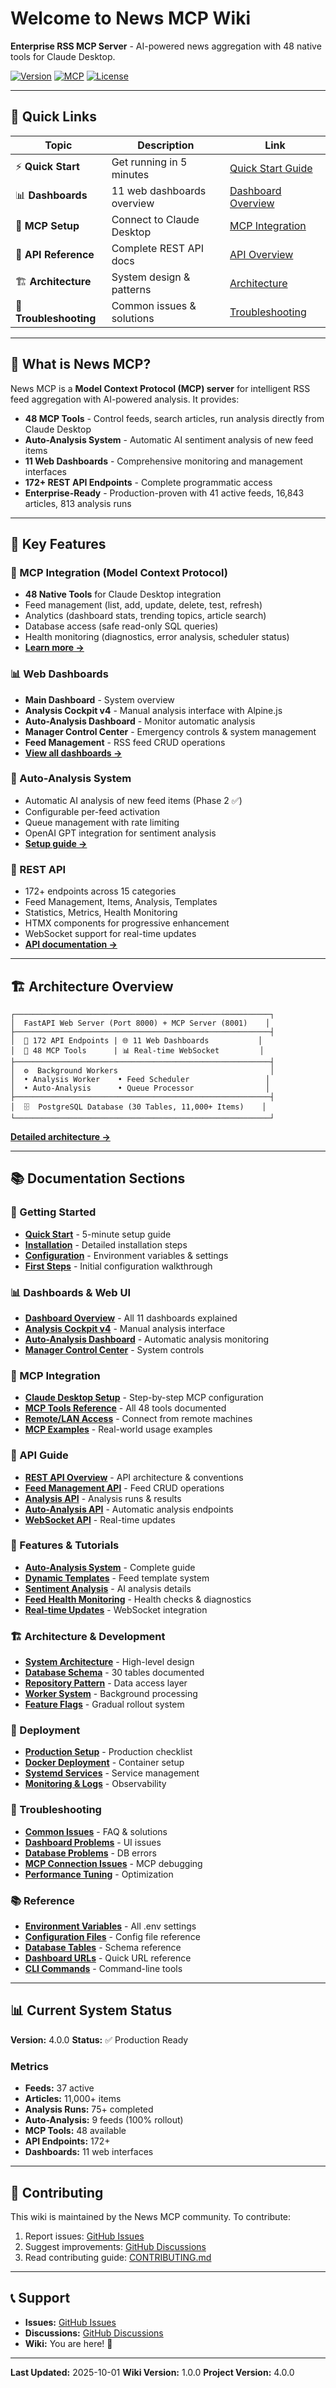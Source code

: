 # Welcome to News MCP Wiki

**Enterprise RSS MCP Server** - AI-powered news aggregation with 48 native tools for Claude Desktop.

[![Version](https://img.shields.io/badge/version-4.1.0-blue.svg)](https://github.com/CytrexSGR/news-mcp/releases)
[![MCP](https://img.shields.io/badge/MCP-48_Tools-orange.svg)](https://modelcontextprotocol.io/)
[![License](https://img.shields.io/badge/License-GPL%203.0-blue.svg)](https://www.gnu.org/licenses/gpl-3.0)

---

## 🚀 Quick Links

| Topic | Description | Link |
|-------|-------------|------|
| ⚡ **Quick Start** | Get running in 5 minutes | [Quick Start Guide](Quick-Start) |
| 📊 **Dashboards** | 11 web dashboards overview | [Dashboard Overview](Dashboard-Overview) |
| 🔌 **MCP Setup** | Connect to Claude Desktop | [MCP Integration](MCP-Integration) |
| 📡 **API Reference** | Complete REST API docs | [API Overview](API-Overview) |
| 🏗️ **Architecture** | System design & patterns | [Architecture](Architecture) |
| 🔧 **Troubleshooting** | Common issues & solutions | [Troubleshooting](Troubleshooting) |

---

## 📖 What is News MCP?

News MCP is a **Model Context Protocol (MCP) server** for intelligent RSS feed aggregation with AI-powered analysis. It provides:

- **48 MCP Tools** - Control feeds, search articles, run analysis directly from Claude Desktop
- **Auto-Analysis System** - Automatic AI sentiment analysis of new feed items
- **11 Web Dashboards** - Comprehensive monitoring and management interfaces
- **172+ REST API Endpoints** - Complete programmatic access
- **Enterprise-Ready** - Production-proven with 41 active feeds, 16,843 articles, 813 analysis runs

---

## 🎯 Key Features

### 🔌 MCP Integration (Model Context Protocol)
- **48 Native Tools** for Claude Desktop integration
- Feed management (list, add, update, delete, test, refresh)
- Analytics (dashboard stats, trending topics, article search)
- Database access (safe read-only SQL queries)
- Health monitoring (diagnostics, error analysis, scheduler status)
- **[Learn more →](MCP-Integration)**

### 📊 Web Dashboards
- **Main Dashboard** - System overview
- **Analysis Cockpit v4** - Manual analysis interface with Alpine.js
- **Auto-Analysis Dashboard** - Monitor automatic analysis
- **Manager Control Center** - Emergency controls & system management
- **Feed Management** - RSS feed CRUD operations
- **[View all dashboards →](Dashboard-Overview)**

### 🤖 Auto-Analysis System
- Automatic AI analysis of new feed items (Phase 2 ✅)
- Configurable per-feed activation
- Queue management with rate limiting
- OpenAI GPT integration for sentiment analysis
- **[Setup guide →](Auto-Analysis-Dashboard)**

### 📡 REST API
- 172+ endpoints across 15 categories
- Feed Management, Items, Analysis, Templates
- Statistics, Metrics, Health Monitoring
- HTMX components for progressive enhancement
- WebSocket support for real-time updates
- **[API documentation →](API-Overview)**

---

## 🏗️ Architecture Overview

```
┌─────────────────────────────────────────────────────────┐
│  FastAPI Web Server (Port 8000) + MCP Server (8001)    │
├─────────────────────────────────────────────────────────┤
│  📡 172 API Endpoints | 🌐 11 Web Dashboards           │
│  🔌 48 MCP Tools      | 📊 Real-time WebSocket         │
├─────────────────────────────────────────────────────────┤
│  ⚙️  Background Workers                                  │
│  • Analysis Worker    • Feed Scheduler                 │
│  • Auto-Analysis      • Queue Processor                │
├─────────────────────────────────────────────────────────┤
│  🗄️  PostgreSQL Database (30 Tables, 11,000+ Items)    │
└─────────────────────────────────────────────────────────┘
```

**[Detailed architecture →](Architecture)**

---

## 📚 Documentation Sections

### 🚀 Getting Started
- **[Quick Start](Quick-Start)** - 5-minute setup guide
- **[Installation](Installation)** - Detailed installation steps
- **[Configuration](Configuration)** - Environment variables & settings
- **[First Steps](First-Steps)** - Initial configuration walkthrough

### 📊 Dashboards & Web UI
- **[Dashboard Overview](Dashboard-Overview)** - All 11 dashboards explained
- **[Analysis Cockpit v4](Analysis-Cockpit)** - Manual analysis interface
- **[Auto-Analysis Dashboard](Auto-Analysis-Dashboard)** - Automatic analysis monitoring
- **[Manager Control Center](Manager-Control-Center)** - System controls

### 🔌 MCP Integration
- **[Claude Desktop Setup](Claude-Desktop-Setup)** - Step-by-step MCP configuration
- **[MCP Tools Reference](MCP-Tools-Reference)** - All 48 tools documented
- **[Remote/LAN Access](MCP-Remote-Access)** - Connect from remote machines
- **[MCP Examples](MCP-Examples)** - Real-world usage examples

### 📡 API Guide
- **[REST API Overview](API-Overview)** - API architecture & conventions
- **[Feed Management API](API-Feed-Management)** - Feed CRUD operations
- **[Analysis API](API-Analysis)** - Analysis runs & results
- **[Auto-Analysis API](API-Auto-Analysis)** - Automatic analysis endpoints
- **[WebSocket API](API-WebSocket)** - Real-time updates

### 🎯 Features & Tutorials
- **[Auto-Analysis System](Feature-Auto-Analysis)** - Complete guide
- **[Dynamic Templates](Feature-Templates)** - Feed template system
- **[Sentiment Analysis](Feature-Sentiment-Analysis)** - AI analysis details
- **[Feed Health Monitoring](Feature-Feed-Health)** - Health checks & diagnostics
- **[Real-time Updates](Feature-WebSocket)** - WebSocket integration

### 🏗️ Architecture & Development
- **[System Architecture](Architecture)** - High-level design
- **[Database Schema](Database-Schema)** - 30 tables documented
- **[Repository Pattern](Repository-Pattern)** - Data access layer
- **[Worker System](Worker-System)** - Background processing
- **[Feature Flags](Feature-Flags)** - Gradual rollout system

### 🚀 Deployment
- **[Production Setup](Deployment-Production)** - Production checklist
- **[Docker Deployment](Deployment-Docker)** - Container setup
- **[Systemd Services](Deployment-Systemd)** - Service management
- **[Monitoring & Logs](Deployment-Monitoring)** - Observability

### 🔧 Troubleshooting
- **[Common Issues](Troubleshooting-Common)** - FAQ & solutions
- **[Dashboard Problems](Troubleshooting-Dashboard)** - UI issues
- **[Database Problems](Troubleshooting-Database)** - DB errors
- **[MCP Connection Issues](Troubleshooting-MCP)** - MCP debugging
- **[Performance Tuning](Troubleshooting-Performance)** - Optimization

### 📚 Reference
- **[Environment Variables](Reference-Environment)** - All .env settings
- **[Configuration Files](Reference-Config)** - Config file reference
- **[Database Tables](Reference-Database)** - Schema reference
- **[Dashboard URLs](Reference-URLs)** - Quick URL reference
- **[CLI Commands](Reference-CLI)** - Command-line tools

---

## 📊 Current System Status

**Version:** 4.0.0
**Status:** ✅ Production Ready

### Metrics
- **Feeds:** 37 active
- **Articles:** 11,000+ items
- **Analysis Runs:** 75+ completed
- **Auto-Analysis:** 9 feeds (100% rollout)
- **MCP Tools:** 48 available
- **API Endpoints:** 172+
- **Dashboards:** 11 web interfaces

---

## 🤝 Contributing

This wiki is maintained by the News MCP community. To contribute:

1. Report issues: [GitHub Issues](https://github.com/CytrexSGR/news-mcp/issues)
2. Suggest improvements: [GitHub Discussions](https://github.com/CytrexSGR/news-mcp/discussions)
3. Read contributing guide: [CONTRIBUTING.md](https://github.com/CytrexSGR/news-mcp/blob/main/CONTRIBUTING.md)

---

## 📞 Support

- **Issues:** [GitHub Issues](https://github.com/CytrexSGR/news-mcp/issues)
- **Discussions:** [GitHub Discussions](https://github.com/CytrexSGR/news-mcp/discussions)
- **Wiki:** You are here! 📖

---

**Last Updated:** 2025-10-01
**Wiki Version:** 1.0.0
**Project Version:** 4.0.0
